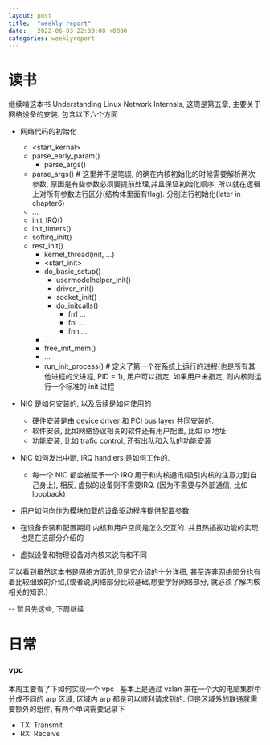 ```yaml
---
layout: post
title:  "weekly report"
date:   2022-06-03 22:30:08 +0800
categories: weeklyreport
---
```


# 读书

 继续啃这本书 Understanding Linux Network Internals, 这周是第五章, 主要关于网络设备的安装. 包含以下六个方面

 - 网络代码的初始化
    - <start_kernal>
    - parse_early_param()
        - parse_args()
    - parse_args() # 这里并不是笔误, 的确在内核初始化的时候需要解析两次参数, 原因是有些参数必须要提前处理,并且保证初始化顺序, 所以就在逻辑上对所有参数进行区分(结构体里面有flag). 分别进行初始化(later in chapter6)
    - ...
    - init_IRQ()
    - init_timers()
    - softirq_init()
    - rest_init()
        - kernel_thread(init, ...) 
        - <start_init>
        - do_basic_setup()
            - usermodelhelper_init()
            - driver_init()
            - socket_init()
            - do_initcalls()
                - fn1 ...
                - fni ...
                - fnn ...
        - ...
        - free_init_mem()
        - ...
        - run_init_process() # 定义了第一个在系统上运行的进程(也是所有其他进程的父进程, PID = 1), 用户可以指定, 如果用户未指定, 则内核则运行一个标准的 init 进程

 - NIC 是如何安装的, 以及后续是如何使用的
   - 硬件安装是由 device driver 和 PCI bus layer 共同安装的. 
   - 软件安装, 比如网络协议相关的软件还有用户配置, 比如 ip 地址
   - 功能安装, 比如 trafic control, 还有出队和入队的功能安装 

 - NIC 如何发出中断, IRQ handlers 是如何工作的.
    - 每一个 NIC 都会被赋予一个 IRQ 用于和内核通讯(吸引内核的注意力到自己身上), 相反, 虚拟的设备则不需要IRQ. (因为不需要与外部通信, 比如loopback)
 - 用户如何向作为模块加载的设备驱动程序提供配置参数
 - 在设备安装和配置期间 内核和用户空间是怎么交互的. 并且热插拔功能的实现也是在这部分介绍的
 - 虚拟设备和物理设备对内核来说有和不同

 可以看到虽然这本书是网络方面的,但是它介绍的十分详细, 甚至连非网络部分也有着比较细致的介绍,(或者说,网络部分比较基础,想要学好网络部分, 就必须了解内核相关的知识.)

 -- 暂且先这些, 下周继续
 
 # 日常

### vpc

本周主要看了下如何实现一个 vpc . 基本上是通过 vxlan 来在一个大的电脑集群中分成不同的 arp 区域, 区域内 arp 都是可以顺利请求到的. 但是区域外的联通就需要额外的组件, 有两个单词需要记录下
- TX: Transmit
- RX: Receive